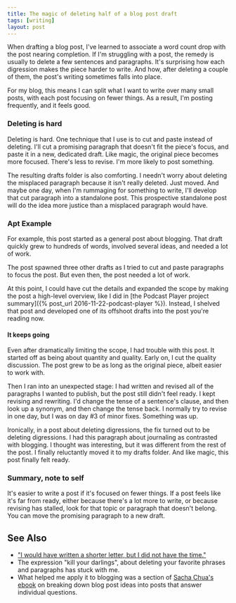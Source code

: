 ```yaml
---
title: The magic of deleting half of a blog post draft
tags: [writing]
layout: post
---
```


When drafting a blog post, I've learned to associate a word count drop
with the post nearing completion. If I'm struggling with a post, the
remedy is usually to delete a few sentences and paragraphs. It's
surprising how each digression makes the piece harder to write. And
how, after deleting a couple of them, the post's writing sometimes
falls into place.

For my blog, this means I can split what I want to write over many
small posts, with each post focusing on fewer things. As a result, I'm
posting frequently, and it feels good.


### Deleting is hard

Deleting is hard. One technique that I use is to cut and paste instead
of deleting. I'll cut a promising paragraph that doesn't fit the
piece's focus, and paste it in a new, dedicated draft. Like magic, the
original piece becomes more focused. There's less to revise. I'm more
likely to post something.

The resulting drafts folder is also comforting. I needn't worry about
deleting the misplaced paragraph because it isn't really
deleted. Just moved. And maybe one day, when I'm rummaging for
something to write, I'll develop that cut paragraph into a standalone
post. This prospective standalone post will do the idea more justice
than a misplaced paragraph would have.


### Apt Example

For example, this post started as a general post about blogging. That
draft quickly grew to hundreds of words, involved several ideas, and
needed a lot of work.

The post spawned three other drafts as I tried to cut and paste
paragraphs to focus the post. But even then, the post needed a lot of
work.

At this point, I could have cut the details and expanded the scope by making the post a high-level overview, like I did in
[the Podcast Player project summary]({% post_url 2016-11-22-podcast-player %}). Instead, I shelved that post and developed one of its offshoot
drafts into the post you're reading now.

#### It keeps going

Even after dramatically limiting the scope, I had trouble with this
post. It started off as being about quantity and quality. Early on, I
cut the quality discussion. The post grew to be as long as the
original piece, albeit easier to work with.

Then I ran into an unexpected stage: I had written and revised all of
the paragraphs I wanted to publish, but the post still didn't feel
ready. I kept revising and rewriting. I'd change the tense of a
sentence's clause, and then look up a synonym, and then change the
tense back. I normally try to revise in one day, but I was on day #3
of minor fixes. Something was up.

Ironically, in a post about deleting digressions, the fix turned out
to be deleting digressions. I had this paragraph about journaling as
contrasted with blogging. I thought was interesting, but it was
different from the rest of the post. I finally reluctantly moved it to
my drafts folder. And like magic, this post finally felt ready.

### Summary, note to self

It's easier to write a post if it's focused on fewer things.  If a
post feels like it's far from ready, either because there's a lot more
to write, or because revising has stalled, look for that topic or
paragraph that doesn't belong. You can move the promising paragraph to
a new draft.




## See Also

 * ["I would have written a shorter letter, but I did not have the time."](https://en.wikiquote.org/wiki/Blaise_Pascal)
 * The expression "kill your darlings", about deleting your favorite
   phrases and paragraphs has stuck with me.
 * What helped me apply it to blogging was a section of
  [Sacha Chua's ebook](https://gumroad.com/l/no-excuses-blogging) on
  breaking down blog post ideas into posts that answer individual questions.
